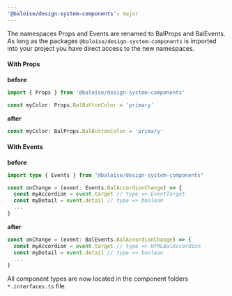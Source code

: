 ```yaml
---
'@baloise/design-system-components': major
---
```


The namespaces Props and Events are renamed to BalProps and BalEvents.
As long as the packages `@baloise/design-system-components` is imported into your project
you have direct access to the new namespaces.

#### With Props

**before**

```typescript
import { Props } from '@baloise/design-system-components'

const myColor: Props.BalButtonColor = 'primary'
```

**after**

```typescript
const myColor: BalProps.BalButtonColor = 'primary'
```

#### With Events

**before**

```typescript
import type { Events } from "@baloise/design-system-components"

const onChange = (event: Events.BalAccordionChange) => {
  const myAccordion = event.target // type => EventTarget
  const myDetail = event.detail // type => boolean
  ...
}
```

**after**

```typescript
const onChange = (event: BalEvents.BalAccordionChange) => {
  const myAccordion = event.target // type => HTMLBalAccordion
  const myDetail = event.detail // type => boolean
  ...
}
```

All component types are now located in the component folders `*.interfaces.ts` file.
